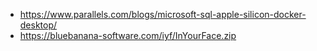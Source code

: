 - https://www.parallels.com/blogs/microsoft-sql-apple-silicon-docker-desktop/
- https://bluebanana-software.com/iyf/InYourFace.zip